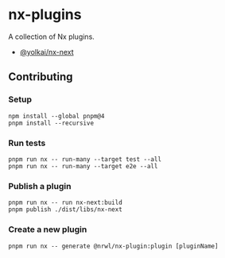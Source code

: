 # nx-plugins

A collection of Nx plugins.

- [@yolkai/nx-next](libs/nx-next)

## Contributing

### Setup

```shell
npm install --global pnpm@4
pnpm install --recursive
```

### Run tests

```shell
pnpm run nx -- run-many --target test --all
pnpm run nx -- run-many --target e2e --all
```

### Publish a plugin

```shell
pnpm run nx -- run nx-next:build
pnpm publish ./dist/libs/nx-next
```

### Create a new plugin

```shell
pnpm run nx -- generate @nrwl/nx-plugin:plugin [pluginName]
```
